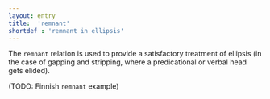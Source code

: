 ```yaml
---
layout: entry
title:  'remnant'
shortdef : 'remnant in ellipsis'
---
```


The `remnant` relation is used to provide a satisfactory treatment of ellipsis (in
the case of gapping and stripping, where a predicational or verbal
head gets elided).

(TODO: Finnish `remnant` example)
